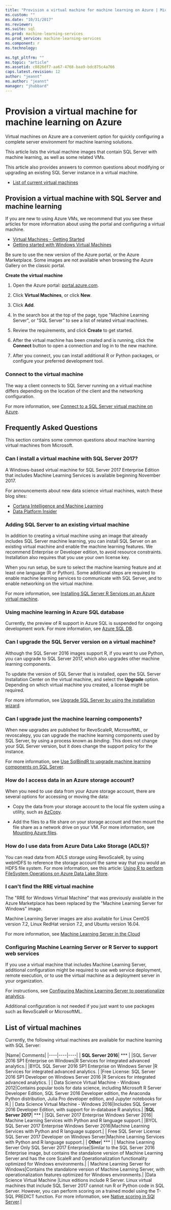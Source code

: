 ```yaml
---
title: "Provision a virtual machine for machine learning on Azure | Microsoft Docs"
ms.custom: ""
ms.date: "10/31/2017"
ms.reviewer: 
ms.suite: sql
ms.prod: machine-learning-services
ms.prod_service: machine-learning-services
ms.component: r
ms.technology: 
  
ms.tgt_pltfrm: ""
ms.topic: "article"
ms.assetid: c8826df7-aa67-4768-baa9-bdc875c4a766
caps.latest.revision: 12
author: "jeannt"
ms.author: "jeannt"
manager: "jhubbard"
---
```

# Provision a virtual machine for machine learning on Azure

Virtual machines on Azure are a convenient option for quickly configuring a complete server environment for machine learning solutions.

This article lists the virtual machine images that contain SQL Server with machine learning, as well as some related VMs.

This article also provides answers to common questions about modifying or upgrading an existing SQL Server instance in a virtual machine.

+ [List of current virtual machines](#bkmk_list)

## Provision a virtual machine with SQL Server and machine learning

If you are new to using Azure VMs, we recommend that you see these articles for more information about using the portal and configuring a virtual machine.

+ [Virtual Machines - Getting Started](https://azure.microsoft.com/documentation/learning-paths/virtual-machines/)
+ [Getting started with Windows Virtual Machines](https://azure.microsoft.com/documentation/articles/virtual-machines-windows-hero-tutorial/)

Be sure to use the new version of the Azure portal, or the Azure Marketplace. Some images are not available when browsing the Azure Gallery on the classic portal.

**Create the virtual machine**

1. Open the Azure portal: [portal.azure.com](https:portal.azure.com).

2. Click **Virtual Machines**, or click **New**.

3. Click **Add**.

4. In the search box at the top of the page, type "Machine Learning Server", or "SQL Server" to see a list of related virtual machines.

5. Review the requirements, and click **Create** to get started.

6. After the virtual machine has been created and is running, click the **Connect** button to open a connection and log in to the new machine.

5. After you connect, you can install additional R or Python packages, or configure your preferred development tool.

### Connect to the virtual machine

The way a client connects to SQL Server running on a virtual machine differs depending on the location of the client and the networking configuration.

For more information, see [Connect to a SQL Server virtual machine on Azure](https://docs.microsoft.com/azure/virtual-machines/windows/sql/virtual-machines-windows-sql-connect).

## Frequently Asked Questions

This section contains some common questions about machine learning virtual machines from Microsoft.

### Can I install a virtual machine with SQL Server 2017?

A Windows-based virtual machine for SQL Server 2017 Enterprise Edition that includes Machine Learning Services is available beginning November 2017. 

For announcements about new data science virtual machines, watch these blog sites:

+ [Cortana Intelligence and Machine Learning](https://blogs.technet.microsoft.com/machinelearning/)
+ [Data Platform Insider](https://blogs.technet.microsoft.com/dataplatforminsider/)

### Adding SQL Server to an existing virtual machine

In addition to creating a virtual machine using an image that already includes SQL Server machine learning, you can install SQL Server on an existing virtual machine and enable the machine learning features. We recommend Enterprise or Developer edition, to avoid resource constraints. Installation also requires that you use your own license key.

When you run setup, be sure to select the machine learning feature and at least one language (R or Python). Some additional steps are required to enable machine learning services to communicate with SQL Server, and to enable networking on the virtual machine.

For more information, see [Installing SQL Server R Services on an Azure virtual machine](../r/installing-sql-server-r-services-on-an-azure-virtual-machine.md).

### Using machine learning in Azure SQL database

Currently, the preview of R support in Azure SQL is suspended for ongoing development work. For more information, see [Azure SQL DB](../r/using-r-in-azure-sql-database.md).

### Can I upgrade the SQL Server version on a virtual machine?

Although the SQL Server 2016 images support R, if you want to use Python, you can upgrade to SQL Server 2017, which also upgrades other machine learning components.

To update the version of SQL Server that is installed, open the SQL Server Installation Center on the virtual machine, and select the **Upgrade** option. Depending on which virtual machine you created, a license might be required.

For more information, see [Upgrade SQL Server by using the installation wizard](https://docs.microsoft.com/sql/database-engine/install-windows/upgrade-sql-server-using-the-installation-wizard-setup).

### Can I upgrade just the machine learning components?

When new upgrades are published for RevoScaleR, MicrosoftML, or revoscalepy, you can upgrade the machine learning components used by SQL Server, by using a process known as _binding_. This does not change your SQL Server version, but it does change the support policy for the instance.

For more information, see [Use SqlBindR to upgrade machine learning components on SQL Server](../r/use-sqlbindr-exe-to-upgrade-an-instance-of-sql-server.md).

### How do I access data in an Azure storage account?

When you need to use data from your Azure storage account, there are several options for accessing or moving the data:

+ Copy the data from your storage account to the local file system using a utility, such as [AzCopy](https://azure.microsoft.com/documentation/articles/storage-use-azcopy/#copy-files-in-azure-file-storage-with-azcopy-preview-version-only). 

+ Add the files to a file share on your storage account and then mount the file share as a network drive on your VM. For more information, see [Mounting Azure files](https://azure.microsoft.com/documentation/articles/storage-dotnet-how-to-use-files/). 

### How do I use data from Azure Data Lake Storage (ADLS)?

You can read data from ADLS storage using RevoScaleR, by using webHDFS to reference the storage account the same way that you would an HDFS file system. For more information, see this article: [Using R to perform FileSystem Operations on Azure Data Lake Store](https://blogs.msdn.microsoft.com/microsoftrservertigerteam/2017/03/14/using-r-to-perform-filesystem-operations-on-azure-data-lake-store/).

### I can't find the RRE virtual machine

The "RRE for Windows Virtual Machine" that was previously available in the Azure Marketplace has been replaced by the "Machine Learning Server for Windows" image.

Machine Learning Server images are also available for Linux CentOS version 7.2, Linux RedHat version 7.2, and Ubuntu version 16.04.

For more information, see [Machine Learning Server in the Cloud](https://docs.microsoft.com/machine-learning-server/install/machine-learning-server-in-the-cloud)

### Configuring Machine Learning Server or R Server to support web services

If you use a virtual machine that includes Machine Learning Server, additional configuration might be required to use web service deployment, remote execution, or to use the virtual machine as a deployment server in your organization.

For instructions, see [Configuring Machine Learning Server to operationalize analytics](https://docs.microsoft.com/machine-learning-server/operationalize/configure-machine-learning-server-one-box).

Additional configuration is not needed if you just want to use packages such as RevoScaleR or MicrosoftML.

## <a name="bkmk_list"></a> List of virtual machines

Currently, the following virtual machines are available for machine learning with SQL Server:

|Name| Comments|
|----|----|----|
| **SQL Server 2016**| ***  |
|SQL Server 2016 SP1 Enterprise on Windows|R Services for integrated advanced analytics.|
|BYOL SQL Server 2016 SP1 Enterprise on Windows Server |R Services for integrated advanced analytics. |
|Free License: SQL Server 2016 SP1 Developer on Windows Server 2016 |R Services for integrated advanced analytics. |
| Data Science Virtual Machine - Windows 2012|Contains popular tools for data science, including Microsoft R Server Developer Edition, SQL Server 2016 Developer edition, the Anaconda Python distribution, Julia Pro developer edition, and Jupyter notebooks for R.| 
| Data Science Virtual Machine - Windows 2016|Includes SQL Server 2016 Developer Edition, with support for in-database R analytics.|
|**SQL Server 2017**| ***   |
|SQL Server 2017 Enterprise Windows Server 2016| Machine Learning Services with Python and R language support.|
|BYOL SQL Server 2017 Enterprise Windows Server 2016|Machine Learning Services with Python and R language support.|
| Free SQL Server License: SQL Server 2017 Developer on Windows Server|Machine Learning Services with Python and R language support.|
| **Other**| *** |
| Machine Learning Server Only SQL Server 2017 Enterprise|Similar to the SQL Server 2016 Enterprise image, but contains the standalone version of Machine Learning Server and has the core ScaleR and Operationalization functionality optimized for Windows environments.|
| Machine Learning Server for Windows|Contains the standalone version of Machine Learning Server, with operationalization features optimized for Windows environments.|
|Data Science Virtual Machine |Linux editions include R Server. Linux virtual machines that include SQL Server 2017 cannot run R or Python code in SQL Server. However, you can perform scoring on a trained model using the T-SQL PREDICT function. For more information, see [Native scoring in SQl Server](../sql-native-scoring.md).|
